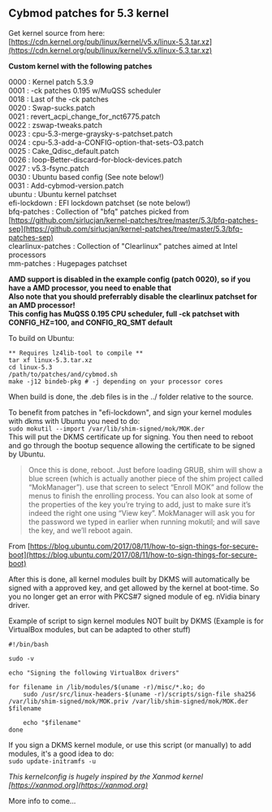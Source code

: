 ## Cybmod patches for 5.3 kernel  

Get kernel source from here: [https://cdn.kernel.org/pub/linux/kernel/v5.x/linux-5.3.tar.xz](https://cdn.kernel.org/pub/linux/kernel/v5.x/linux-5.3.tar.xz)  

**Custom kernel with the following patches**  

0000 : Kernel patch 5.3.9  
0001 : -ck patches 0.195 w/MuQSS scheduler  
0018 : Last of the -ck patches  
0020 : Swap-sucks.patch  
0021 : revert_acpi_change_for_nct6775.patch  
0022 : zswap-tweaks.patch  
0023 : cpu-5.3-merge-graysky-s-patchset.patch  
0024 : cpu-5.3-add-a-CONFIG-option-that-sets-O3.patch  
0025 : Cake_Qdisc_default.patch  
0026 : loop-Better-discard-for-block-devices.patch  
0027 : v5.3-fsync.patch  
0030 : Ubuntu based config (See note below!)  
0031 : Add-cybmod-version.patch  
ubuntu : Ubuntu kernel patchset  
efi-lockdown : EFI lockdown patchset (se note below!)  
bfq-patches : Collection of "bfq" patches picked from [https://github.com/sirlucjan/kernel-patches/tree/master/5.3/bfq-patches-sep](https://github.com/sirlucjan/kernel-patches/tree/master/5.3/bfq-patches-sep)  
clearlinux-patches : Collection of "Clearlinux" patches aimed at Intel processors  
mm-patches : Hugepages patchset

**AMD support is disabled in the example config (patch 0020), so if you have a AMD processor, you need to enable that**  
**Also note that you should preferrably disable the clearlinux patchset for an AMD processor!**  
**This config has MuQSS 0.195 CPU scheduler, full -ck patchset with CONFIG_HZ=100, and CONFIG_RQ_SMT default**  

To build on Ubuntu:  
```
** Requires lz4lib-tool to compile **
tar xf linux-5.3.tar.xz    
cd linux-5.3  
/path/to/patches/and/cybmod.sh  
make -j12 bindeb-pkg # -j depending on your processor cores  
```
When build is done, the .deb files is in the ../ folder relative to the source.  

To benefit from patches in "efi-lockdown", and sign your kernel modules with dkms with Ubuntu you need to do:  
`sudo mokutil --import /var/lib/shim-signed/mok/MOK.der`  
This will put the DKMS certificate up for signing. You then need to reboot and go through the bootup sequence allowing the certificate to be signed by Ubuntu.  

>Once this is done, reboot. Just before loading GRUB, shim will show a blue screen (which is actually another piece of the shim project called “MokManager”). use that screen to select “Enroll MOK” and follow the menus to finish the enrolling process. You can also look at some of the properties of the key you’re trying to add, just to make sure it’s indeed the right one using “View key”. MokManager will ask you for the password we typed in earlier when running mokutil; and will save the key, and we’ll reboot again.  

From [https://blog.ubuntu.com/2017/08/11/how-to-sign-things-for-secure-boot](https://blog.ubuntu.com/2017/08/11/how-to-sign-things-for-secure-boot)  

After this is done, all kernel modules built by DKMS will automatically be signed with a approved key, and get allowed by the kernel at boot-time. So you no longer get an error with PKCS#7 signed module of eg. nVidia binary driver.  

Example of script to sign kernel modules NOT built by DKMS (Example is for VirtualBox modules, but can be adapted to other stuff)  
```
#!/bin/bash

sudo -v

echo "Signing the following VirtualBox drivers"

for filename in /lib/modules/$(uname -r)/misc/*.ko; do
	sudo /usr/src/linux-headers-$(uname -r)/scripts/sign-file sha256 /var/lib/shim-signed/mok/MOK.priv /var/lib/shim-signed/mok/MOK.der $filename

	echo "$filename"
done
```
If you sign a DKMS kernel module, or use this script (or manually) to add modules, it's a good idea to do:  
`sudo update-initramfs -u`  

_This kernelconfig is hugely inspired by the Xanmod kernel [https://xanmod.org](https://xanmod.org)_  

More info to come...  
